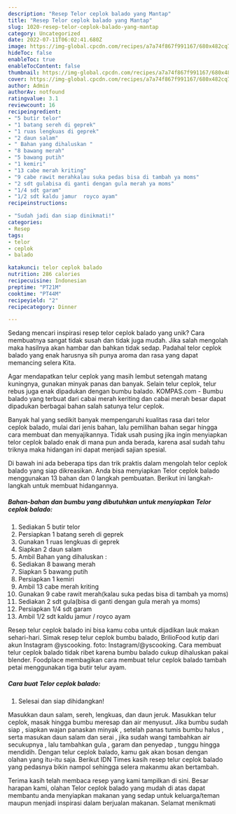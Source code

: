 ```yaml
---
description: "Resep Telor ceplok balado yang Mantap"
title: "Resep Telor ceplok balado yang Mantap"
slug: 1020-resep-telor-ceplok-balado-yang-mantap
category: Uncategorized
date: 2022-07-11T06:02:41.680Z
image: https://img-global.cpcdn.com/recipes/a7a74f867f991167/680x482cq70/telor-ceplok-balado-foto-resep-utama.jpg
hideToc: false
enableToc: true
enableTocContent: false
thumbnail: https://img-global.cpcdn.com/recipes/a7a74f867f991167/680x482cq70/telor-ceplok-balado-foto-resep-utama.jpg
cover: https://img-global.cpcdn.com/recipes/a7a74f867f991167/680x482cq70/telor-ceplok-balado-foto-resep-utama.jpg
author: Admin
authorAv: notfound
ratingvalue: 3.1
reviewcount: 16
recipeingredient:
- "5 butir telor"
- "1 batang sereh di geprek"
- "1 ruas lengkuas di geprek"
- "2 daun salam"
- " Bahan yang dihaluskan "
- "8 bawang merah"
- "5 bawang putih"
- "1 kemiri"
- "13 cabe merah kriting"
- "9 cabe rawit merahkalau suka pedas bisa di tambah ya moms"
- "2 sdt gulabisa di ganti dengan gula merah ya moms"
- "1/4 sdt garam"
- "1/2 sdt kaldu jamur  royco ayam"
recipeinstructions:

- "Sudah jadi dan siap dinikmati!"
categories:
- Resep
tags:
- telor
- ceplok
- balado

katakunci: telor ceplok balado 
nutrition: 286 calories
recipecuisine: Indonesian
preptime: "PT21M"
cooktime: "PT44M"
recipeyield: "2"
recipecategory: Dinner

---
```





Sedang mencari inspirasi resep telor ceplok balado yang unik? Cara membuatnya sangat tidak susah dan tidak juga mudah. Jika salah mengolah maka hasilnya akan hambar dan bahkan tidak sedap. Padahal telor ceplok balado yang enak harusnya sih punya aroma dan rasa yang dapat memancing selera Kita.





Agar mendapatkan telur ceplok yang masih lembut setengah matang kuningnya, gunakan minyak panas dan banyak. Selain telur ceplok, telur rebus juga enak dipadukan dengan bumbu balado. KOMPAS.com - Bumbu balado yang terbuat dari cabai merah keriting dan cabai merah besar dapat dipadukan berbagai bahan salah satunya telur ceplok.

Banyak hal yang sedikit banyak mempengaruhi kualitas rasa dari telor ceplok balado, mulai dari jenis bahan, lalu pemilihan bahan segar hingga cara membuat dan menyajikannya. Tidak usah pusing jika ingin menyiapkan telor ceplok balado enak di mana pun anda berada, karena asal sudah tahu triknya maka hidangan ini dapat menjadi sajian spesial.






Di bawah ini ada beberapa tips dan trik praktis dalam mengolah telor ceplok balado yang siap dikreasikan. Anda bisa menyiapkan Telor ceplok balado menggunakan 13 bahan dan 0 langkah pembuatan. Berikut ini langkah-langkah untuk membuat hidangannya.

<!--inarticleads1-->

##### Bahan-bahan dan bumbu yang dibutuhkan untuk menyiapkan Telor ceplok balado:

1. Sediakan 5 butir telor
1. Persiapkan 1 batang sereh di geprek
1. Gunakan 1 ruas lengkuas di geprek
1. Siapkan 2 daun salam
1. Ambil  Bahan yang dihaluskan :
1. Sediakan 8 bawang merah
1. Siapkan 5 bawang putih
1. Persiapkan 1 kemiri
1. Ambil 13 cabe merah kriting
1. Gunakan 9 cabe rawit merah(kalau suka pedas bisa di tambah ya moms)
1. Sediakan 2 sdt gula(bisa di ganti dengan gula merah ya moms)
1. Persiapkan 1/4 sdt garam
1. Ambil 1/2 sdt kaldu jamur / royco ayam


Resep telur ceplok balado ini bisa kamu coba untuk dijadikan lauk makan sehari-hari. Simak resep telur ceplok bumbu balado, BrilioFood kutip dari akun Instagram @yscooking. foto: Instagram/@yscooking. Cara membuat telur ceplok balado tidak ribet karena bumbu balado cukup dihaluskan pakai blender. Foodplace membagikan cara membuat telur ceplok balado tambah petai menggunakan tiga butir telur ayam. 

<!--inarticleads2-->

##### Cara buat Telor ceplok balado:


1. Selesai dan siap dihidangkan!

Masukkan daun salam, sereh, lengkuas, dan daun jeruk. Masukkan telur ceplok, masak hingga bumbu meresap dan air menyusut. Jika bumbu sudah siap , siapkan wajan panaskan minyak , setelah panas tumis bumbu halus , serta masukan daun salam dan serai , jika sudah wangi tambahkan air secukupnya , lalu tambahkan gula , garam dan penyedap , tunggu hingga mendidih. Dengan telur ceplok balado, kamu gak akan bosan dengan olahan yang itu-itu saja. Berikut IDN Times kasih resep telur ceplok balado yang pedasnya bikin nampol sehingga selera makanmu akan bertambah. 

Terima kasih telah membaca resep yang kami tampilkan di sini. Besar harapan kami, olahan Telor ceplok balado yang mudah di atas dapat membantu anda menyiapkan makanan yang sedap untuk keluarga/teman maupun menjadi inspirasi dalam berjualan makanan. Selamat menikmati
